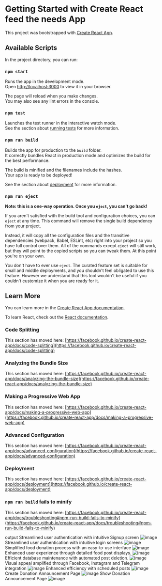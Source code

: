 # Getting Started with Create React feed the needs App

This project was bootstrapped with [Create React App](https://github.com/facebook/create-react-app).

## Available Scripts

In the project directory, you can run:

### `npm start`

Runs the app in the development mode.\
Open [http://localhost:3000](http://localhost:3000) to view it in your browser.

The page will reload when you make changes.\
You may also see any lint errors in the console.

### `npm test`

Launches the test runner in the interactive watch mode.\
See the section about [running tests](https://facebook.github.io/create-react-app/docs/running-tests) for more information.

### `npm run build`

Builds the app for production to the `build` folder.\
It correctly bundles React in production mode and optimizes the build for the best performance.

The build is minified and the filenames include the hashes.\
Your app is ready to be deployed!

See the section about [deployment](https://facebook.github.io/create-react-app/docs/deployment) for more information.

### `npm run eject`

**Note: this is a one-way operation. Once you `eject`, you can't go back!**

If you aren't satisfied with the build tool and configuration choices, you can `eject` at any time. This command will remove the single build dependency from your project.

Instead, it will copy all the configuration files and the transitive dependencies (webpack, Babel, ESLint, etc) right into your project so you have full control over them. All of the commands except `eject` will still work, but they will point to the copied scripts so you can tweak them. At this point you're on your own.

You don't have to ever use `eject`. The curated feature set is suitable for small and middle deployments, and you shouldn't feel obligated to use this feature. However we understand that this tool wouldn't be useful if you couldn't customize it when you are ready for it.

## Learn More

You can learn more in the [Create React App documentation](https://facebook.github.io/create-react-app/docs/getting-started).

To learn React, check out the [React documentation](https://reactjs.org/).

### Code Splitting

This section has moved here: [https://facebook.github.io/create-react-app/docs/code-splitting](https://facebook.github.io/create-react-app/docs/code-splitting)

### Analyzing the Bundle Size

This section has moved here: [https://facebook.github.io/create-react-app/docs/analyzing-the-bundle-size](https://facebook.github.io/create-react-app/docs/analyzing-the-bundle-size)

### Making a Progressive Web App

This section has moved here: [https://facebook.github.io/create-react-app/docs/making-a-progressive-web-app](https://facebook.github.io/create-react-app/docs/making-a-progressive-web-app)

### Advanced Configuration

This section has moved here: [https://facebook.github.io/create-react-app/docs/advanced-configuration](https://facebook.github.io/create-react-app/docs/advanced-configuration)

### Deployment

This section has moved here: [https://facebook.github.io/create-react-app/docs/deployment](https://facebook.github.io/create-react-app/docs/deployment)

### `npm run build` fails to minify

This section has moved here: [https://facebook.github.io/create-react-app/docs/troubleshooting#npm-run-build-fails-to-minify](https://facebook.github.io/create-react-app/docs/troubleshooting#npm-run-build-fails-to-minify)


output 
Streamlined user authentication with intuitive Signup screen
![image](https://github.com/vignesh2oo3/feedtheneedsfrontend/assets/169079078/77229fa7-d0d2-43f0-9201-afd8b13ea504)
Streamlined user authentication with intuitive login screens
![image](https://github.com/vignesh2oo3/feedtheneedsfrontend/assets/169079078/e99fb811-218b-4e8c-bf8c-26ef7d8ae6dd)
Simplified food donation process with an easy-to-use interface
![image](https://github.com/vignesh2oo3/feedtheneedsfrontend/assets/169079078/6563da17-0b5e-401f-9064-e8a87b498633)
Enhanced user experience through detailed food post displays.
![image](https://github.com/vignesh2oo3/feedtheneedsfrontend/assets/169079078/4bc534c5-ede8-44ee-9021-04570d417da6)
Efficient database maintenance with automated post deletion. 
![image](https://github.com/vignesh2oo3/feedtheneedsfrontend/assets/169079078/ad8854ff-364c-4d96-88dd-19bc2f57955a)
Visual appeal amplified through Facebook, Instagram and Telegram integration
![image](https://github.com/vignesh2oo3/feedtheneedsfrontend/assets/169079078/4f819d3a-5b82-4108-b898-399dae0cb0f9)
Enhanced efficiency with scheduled posts
![image](https://github.com/vignesh2oo3/feedtheneedsfrontend/assets/169079078/d71e0b3f-0638-4077-af1e-6437deaba25d)
Create Donation Announcement Page
![image](https://github.com/vignesh2oo3/feedtheneedsfrontend/assets/169079078/8db5aea4-453f-4349-a14a-6c45b4c79925)
Show Donation Announcement Page
![image](https://github.com/vignesh2oo3/feedtheneedsfrontend/assets/169079078/ccf06d41-435c-4de4-a819-c67ab9e60c7c)






